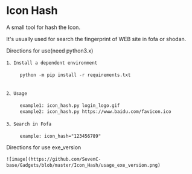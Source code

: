 # Icon Hash

A small tool for hash the Icon.

It's  usually used for search the fingerprint of WEB site in fofa or shodan.


Directions for use(need python3.x)

	1、Install a dependent environment

	     python -m pip install -r requirements.txt


	2、Usage

	     example1: icon_hash.py login_logo.gif
	     example2: icon_hash.py https://www.baidu.com/favicon.ico
	
	3、Search in Fofa
	     
	     example: icon_hash="123456789"
	     
Directions for use exe_version

	![image](https://github.com/SevenC-base/Gadgets/blob/master/Icon_Hash/usage_exe_version.png)

